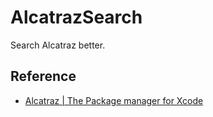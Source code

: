 # AlcatrazSearch

Search Alcatraz better.

## Reference

* [Alcatraz | The Package manager for Xcode](http://alcatraz.io/)
